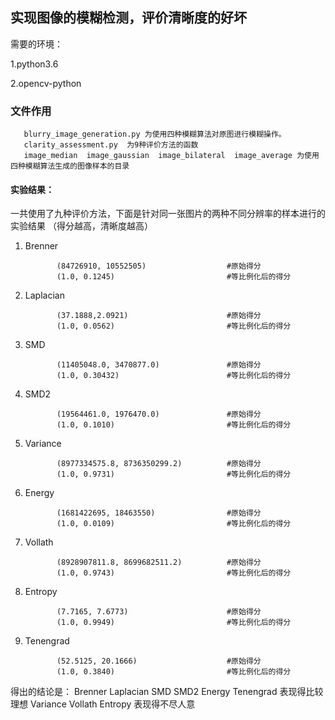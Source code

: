 ## 实现图像的模糊检测，评价清晰度的好坏



需要的环境：

1.python3.6

2.opencv-python           

### 文件作用

       blurry_image_generation.py 为使用四种模糊算法对原图进行模糊操作。
       clarity_assessment.py  为9种评价方法的函数
       image_median  image_gaussian  image_bilateral  image_average 为使用四种模糊算法生成的图像样本的目录

#### 实验结果：

一共使用了九种评价方法，下面是针对同一张图片的两种不同分辨率的样本进行的实验结果
（得分越高，清晰度越高）
1. Brenner	  

              (84726910, 10552505)                  #原始得分
              (1.0, 0.1245)                         #等比例化后的得分
2. Laplacian  

              (37.1888,2.0921)                      #原始得分
              (1.0, 0.0562)                         #等比例化后的得分
3. SMD        

              (11405048.0, 3470877.0)               #原始得分
              (1.0, 0.30432)                        #等比例化后的得分              
4. SMD2       

              (19564461.0, 1976470.0)               #原始得分             
              (1.0, 0.1010)                         #等比例化后的得分             
5. Variance   

              (8977334575.8, 8736350299.2)          #原始得分
              (1.0, 0.9731)                         #等比例化后的得分           
6. Energy     

              (1681422695, 18463550)                #原始得分
              (1.0, 0.0109)                         #等比例化后的得分
7. Vollath    

              (8928907811.8, 8699682511.2)          #原始得分
              (1.0, 0.9743)                         #等比例化后的得分
8. Entropy    

              (7.7165, 7.6773)                      #原始得分
              (1.0, 0.9949)                         #等比例化后的得分
9. Tenengrad  

              (52.5125, 20.1666)                    #原始得分
              (1.0, 0.3840)                         #等比例化后的得分
              
得出的结论是： Brenner  Laplacian  SMD   SMD2   Energy   Tenengrad 表现得比较理想
              Variance Vollath  Entropy 表现得不尽人意





